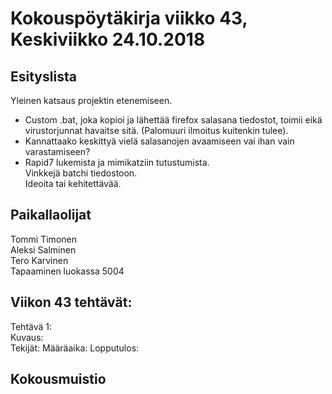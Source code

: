 # Kokouspöytäkirja viikko 43, Keskiviikko 24.10.2018  

## Esityslista  
Yleinen katsaus projektin etenemiseen.  
* Custom .bat, joka kopioi ja lähettää firefox salasana tiedostot, toimii eikä virustorjunnat havaitse sitä. (Palomuuri ilmoitus kuitenkin tulee).  
* Kannattaako keskittyä vielä salasanojen avaamiseen vai ihan vain varastamiseen?  
* Rapid7 lukemista ja mimikatziin tutustumista.  
Vinkkejä batchi tiedostoon.  
Ideoita tai kehitettävää.  
  
## Paikallaolijat
Tommi Timonen  
Aleksi Salminen  
Tero Karvinen  
Tapaaminen luokassa 5004  

  
## Viikon 43 tehtävät:  

Tehtävä 1:  
Kuvaus:  
Tekijät: 
Määräaika: 
Lopputulos: 





## Kokousmuistio



